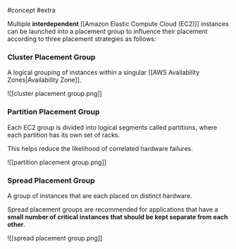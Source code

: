 #concept #extra

Multiple **interdependent** [[Amazon Elastic Compute Cloud (EC2)]] instances can be launched into a placement group to influence their placement according to three placement strategies as follows:

### Cluster Placement Group

A logical grouping of instances within a singular [[AWS Availability Zones|Availability Zone]].

![[cluster placement group.png]]

### Partition Placement Group

Each EC2 group is divided into logical segments called partitions, where each partition has its own set of racks.

This helps reduce the likelihood of correlated hardware failures.

![[partition placement group.png]]
### Spread Placement Group

A group of instances that are each placed on distinct hardware.

Spread placement groups are recommended for applications that have a **small number of critical instances that should be kept separate from each other**.

![[spread placement group.png]]
